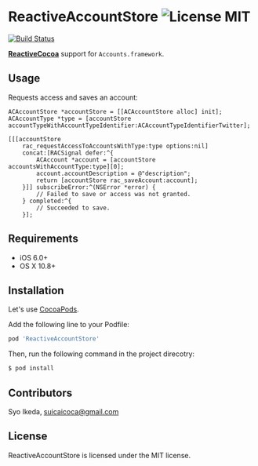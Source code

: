 # ReactiveAccountStore ![License MIT](http://img.shields.io/badge/license-MIT-green.svg)

[![Build Status](https://travis-ci.org/ikesyo/ReactiveAccountStore.svg?branch=master)](https://travis-ci.org/ikesyo/ReactiveAccountStore)

[**ReactiveCocoa**](https://github.com/ReactiveCocoa/ReactiveCocoa) support for `Accounts.framework`.

## Usage

Requests access and saves an account:

```objc
ACAccountStore *accountStore = [[ACAccountStore alloc] init];
ACAccountType *type = [accountStore accountTypeWithAccountTypeIdentifier:ACAccountTypeIdentifierTwitter];

[[[accountStore
    rac_requestAccessToAccountsWithType:type options:nil]
    concat:[RACSignal defer:^{
        ACAccount *account = [accountStore accountsWithAccountType:type][0];
        account.accountDescription = @"description";
        return [accountStore rac_saveAccount:account];
    }]] subscribeError:^(NSError *error) {
        // Failed to save or access was not granted.
    } completed:^{
        // Succeeded to save.
    }];
```

## Requirements

- iOS 6.0+
- OS X 10.8+

## Installation

Let's use [CocoaPods](http://cocoapods.org/).

Add the following line to your Podfile:

```ruby
pod 'ReactiveAccountStore'
```

Then, run the following command in the project direcotry:

```sh
$ pod install
```

## Contributors

Syo Ikeda, [suicaicoca@gmail.com](mailto://suicaicoca@gmail.com)

## License

ReactiveAccountStore is licensed under the MIT license.
